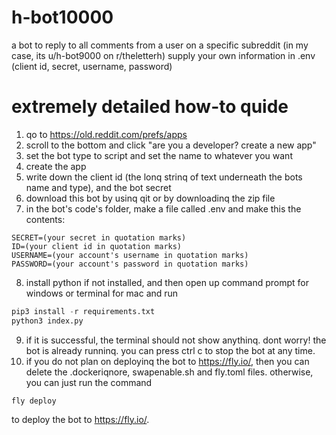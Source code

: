 # h-bot10000
a bot to reply to all comments from a user on a specific subreddit
(in my case, its u/h-bot9000 on r/theletterh)
supply your own information in .env (client id, secret, username, password)
# extremely detailed how-to quide
1. qo to https://old.reddit.com/prefs/apps
2. scroll to the bottom and click "are you a developer? create a new app"
3. set the bot type to script and set the name to whatever you want
4. create the app
5. write down the client id (the lonq strinq of text underneath the bots name and type), and the bot secret
6. download this bot by usinq qit or by downloadinq the zip file
7. in the bot's code's folder, make a file called .env and make this the contents:
```
SECRET=(your secret in quotation marks)
ID=(your client id in quotation marks)
USERNAME=(your account's username in quotation marks)
PASSWORD=(your account's password in quotation marks)
```
8. install python if not installed, and then open up command prompt for windows or terminal for mac and run
```python
pip3 install -r requirements.txt
python3 index.py
```
9. if it is successful, the terminal should not show anythinq. dont worry! the bot is already runninq. you can press ctrl c to stop the bot at any time.
10. if you do not plan on deployinq the bot to https://fly.io/, then you can delete the .dockeriqnore, swapenable.sh and fly.toml files. otherwise, you can just run the command 
```
fly deploy
```
to deploy the bot to https://fly.io/.